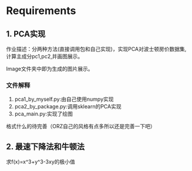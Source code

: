 # Requirements

## 1. PCA实现

作业描述：分两种方法(直接调用包和自己实现)，实现PCA对波士顿房价数据集,计算主成分pc1,pc2,并画图展示。

Image文件夹中即为生成的图片展示。

### 文件解释
1. pca1_by_myself.py:由自己使用numpy实现
2. pca2_by_package.py:调用sklearn的PCA实现
3. pca_main.py:实现了绘图

格式什么的待完善（ORZ自己的风格有点多所以还是完善一下吧）


## 2. 最速下降法和牛顿法

求f(x)=x^3+y^3-3xy的极小值